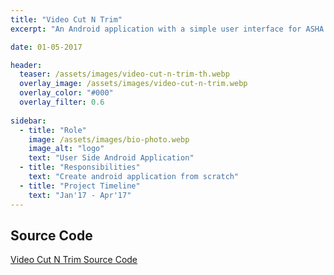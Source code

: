 ```yaml
---
title: "Video Cut N Trim"
excerpt: "An Android application with a simple user interface for ASHA workers, where they can create and edit stories using image, audio and video."

date: 01-05-2017

header:
  teaser: /assets/images/video-cut-n-trim-th.webp
  overlay_image: /assets/images/video-cut-n-trim.webp
  overlay_color: "#000"
  overlay_filter: 0.6
  
sidebar:
  - title: "Role"
    image: /assets/images/bio-photo.webp
    image_alt: "logo"
    text: "User Side Android Application"
  - title: "Responsibilities"
    text: "Create android application from scratch"
  - title: "Project Timeline"
    text: "Jan'17 - Apr'17"
---
```


## Source Code
[Video Cut N Trim Source Code](https://github.com/deepak15013/VideoCutNTrim "Github Source Code")